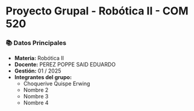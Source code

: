 # Proyecto Grupal - Robótica II - COM 520

### 📚 **Datos Principales**
- **Materia:** Robótica II
- **Docente:** PEREZ POPPE SAID EDUARDO
- **Gestión:** 01 / 2025
- **Integrantes del grupo:**
  - Choquerive Quispe Erwing
  - Nombre 2
  - Nombre 3
  - Nombre 4

